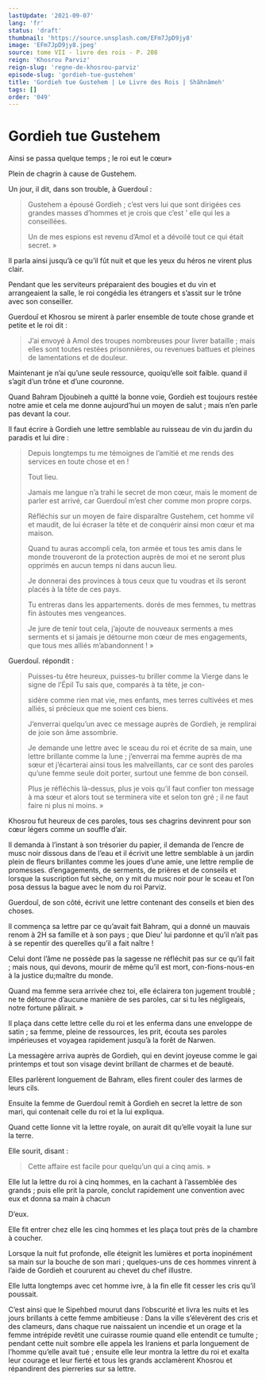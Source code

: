 ```yaml
---
lastUpdate: '2021-09-07'
lang: 'fr'
status: 'draft'
thumbnail: 'https://source.unsplash.com/EFm7JpD9jy8'
image: 'EFm7JpD9jy8.jpeg'
source: tome VII - livre des rois - P. 208
reign: 'Khosrou Parviz'
reign-slug: 'regne-de-khosrou-parviz'
episode-slug: 'gordieh-tue-gustehem'
title: 'Gordieh tue Gustehem | Le Livre des Rois | Shâhnâmeh'
tags: []
order: '049'
---
```


<!-- LTeX: language=fr -->

# Gordieh tue Gustehem

Ainsi se passa quelque temps ; le roi eut le cœur»

Plein de chagrin à cause de Gustehem.

Un jour, il dit, dans son trouble, à Guerdouî :

> Gustehem a épousé Gordieh ; c’est vers lui que sont dirigées ces grandes masses d’hommes et je crois que c’est
’ elle qui les a conseillées.
>
> Un de mes espions est revenu d’Amol et a dévoilé tout ce qui était secret. »

Il parla ainsi jusqu’à ce qu’il fût nuit et que les yeux du héros ne virent plus clair.

Pendant que les serviteurs préparaient des bougies et du vin et arrangeaient la salle, le roi congédia les étrangers et s’assit sur le trône avec son conseiller.

Guerdouî
et Khosrou se mirent à parler ensemble de toute chose grande et petite et le roi dit :

> J’ai envoyé à Amol des troupes nombreuses pour livrer bataille ; mais elles sont toutes restées prisonnières, ou revenues battues et pleines de lamentations et de douleur.

Maintenant je n’ai qu’une seule ressource, quoiqu’elle soit faible. quand il s’agit d’un trône et d’une couronne.

Quand Bahram Djoubineh a quitté la bonne voie, Gordieh est toujours restée notre amie et cela me donne aujourd’hui un moyen de salut ; mais n’en parle pas devant la cour.

Il faut écrire à Gordieh une lettre semblable au ruisseau de vin du jardin du paradis et lui dire :

> Depuis longtemps tu me témoignes de l’amitié et me rends des services en toute chose et en !
>
> Tout lieu.
>
> Jamais me langue n’a trahi le secret de mon cœur, mais le moment de parler est arrivé, car Guerdouî m’est cher comme mon propre corps.
>
> Réfléchis sur un moyen de faire disparaître Gustehem, cet homme vil et maudit, de lui écraser la tête et de conquérir ainsi mon cœur et ma maison.
>
> Quand tu auras accompli cela, ton armée et tous tes amis dans le monde trouveront de la protection auprès de moi et ne seront plus opprimés en aucun temps ni dans aucun lieu.
>
> Je donnerai des provinces à tous ceux que tu voudras et ils seront placés à la tête de ces pays.
>
> Tu entreras dans les appartements. dorés de mes femmes, tu mettras fin àstoutes mes vengeances.
>
> Je jure de tenir tout cela, j’ajoute de nouveaux serments a mes serments et si jamais je détourne mon cœur de mes engagements, que tous mes alliés m’abandonnent ! »

Guerdouî. répondit :

> Puisses-tu être heureux, puisses-tu briller comme la Vierge dans le signe de l’Épil Tu sais que, comparés à ta tête, je con-
>
> sidère comme rien mat vie, mes enfants, mes terres cultivées et mes alliés, si précieux que me soient ces biens.
>
> J’enverrai quelqu’un avec ce message auprès de Gordieh, je remplirai de joie son âme assombrie.
>
> Je demande une lettre avec le sceau du roi et écrite de sa main, une lettre brillante comme la lune ; j’enverrai ma femme auprès de ma sœur et j’écarterai ainsi tous les malveillants, car ce sont des paroles qu’une femme seule doit porter, surtout une femme de bon conseil.
>
> Plus je réfléchis là-dessus, plus je vois qu’il faut confier ton message à ma sœur et alors tout se terminera vite et selon ton gré ; il ne faut faire ni plus ni moins. »

Khosrou fut heureux de ces paroles, tous ses chagrins devinrent pour son cœur légers comme un souffle d’air.

Il demanda à l’instant à son trésorier du papier, il demanda de l’encre de musc noir dissous dans de l’eau et il écrivit une lettre semblable à un jardin plein de fleurs brillantes comme les joues d’une amie, une lettre remplie de promesses. d’engagements, de serments, de prières et de conseils et lorsque la suscription fut sèche, on y mit du musc noir pour le sceau et l’on posa dessus la bague avec le nom du roi Parviz.

Guerdouî, de son côté, écrivit une lettre contenant des conseils et bien des choses.

Il commença sa lettre par ce qu’avait fait Bahram, qui a donné un mauvais renom à 2H sa famille et à son pays ; que Dieu’ lui pardonne et qu’il n’ait pas à se repentir des querelles qu’il a fait naître !

Celui dont l’âme ne possède pas la sagesse ne réfléchit pas sur ce qu’il fait ; mais nous, qui devons, mourir de même qu’il est mort, con-fions-nous-en à la justice du;maître du monde.

Quand ma femme sera arrivée chez toi, elle éclairera ton jugement troublé ; ne te détourne d’aucune manière de ses paroles, car si tu les négligeais, notre fortune pâlirait. »

Il plaça dans cette lettre celle du roi et les enferma dans une enveloppe de satin ; sa femme, pleine de ressources, les prit, écouta ses paroles impérieuses et voyagea rapidement jusqu’à la forêt de Narwen.

La messagère arriva auprès de Gordieh, qui en devint joyeuse comme le gai printemps et tout son visage devint brillant de charmes et de beauté.

Elles parlèrent longuement de Bahram, elles firent couler des larmes de leurs cils.

Ensuite la femme de Guerdouî remit à Gordieh en secret la lettre de son mari, qui contenait celle du roi et la lui expliqua.

Quand cette lionne vit la lettre royale, on aurait dit qu’elle voyait la lune sur la terre.

Elle sourit, disant :

> Cette affaire est facile pour quelqu’un qui a cinq amis. »

Elle lut la lettre du roi à cinq hommes, en la cachant à l’assemblée des grands ; puis elle prit la parole, conclut rapidement une convention avec eux et donna sa main à chacun

D’eux.

Elle fit entrer chez elle les cinq hommes et les plaça tout près de la chambre à coucher.

Lorsque la nuit fut profonde, elle éteignit les lumières et porta inopinément sa main sur la bouche de son mari ; quelques-uns de ces hommes vinrent à l’aide de Gordieh et coururent au chevet du chef illustre.

Elle lutta longtemps avec cet homme ivre, à la fin elle fit cesser les cris qu’il poussait.

C’est ainsi que le Sipehbed mourut dans l’obscurité et livra les nuits et les jours brillants à cette femme ambitieuse : Dans la ville s’élevèrent des cris et des clameurs, dans chaque rue naissaient un incendie et un orage et la femme intrépide revêtit une cuirasse roumie quand elle entendit ce tumulte ; pendant cette nuit sombre elle appela les Iraniens et parla longuement de l’homme qu’elle avait tué ; ensuite elle leur montra la lettre du roi et exalta leur courage et leur fierté et tous les grands acclamèrent Khosrou et répandirent des pierreries sur sa lettre.
